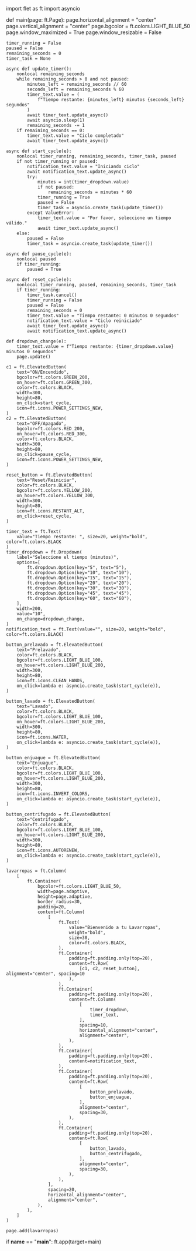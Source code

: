 import flet as ft
import asyncio


def main(page: ft.Page):
    page.horizontal_alignment = "center"
    page.vertical_alignment = "center"
    page.bgcolor = ft.colors.LIGHT_BLUE_50
    page.window_maximized = True
    page.window_resizable = False

    timer_running = False
    paused = False
    remaining_seconds = 0
    timer_task = None

    async def update_timer():
        nonlocal remaining_seconds
        while remaining_seconds > 0 and not paused:
            minutes_left = remaining_seconds // 60
            seconds_left = remaining_seconds % 60
            timer_text.value = (
                f"Tiempo restante: {minutes_left} minutos {seconds_left} segundos"
            )
            await timer_text.update_async()
            await asyncio.sleep(1)
            remaining_seconds -= 1
        if remaining_seconds == 0:
            timer_text.value = "Ciclo completado"
            await timer_text.update_async()

    async def start_cycle(e):
        nonlocal timer_running, remaining_seconds, timer_task, paused
        if not timer_running or paused:
            notification_text.value = "Iniciando ciclo"
            await notification_text.update_async()
            try:
                minutes = int(timer_dropdown.value)
                if not paused:
                    remaining_seconds = minutes * 60
                timer_running = True
                paused = False
                timer_task = asyncio.create_task(update_timer())
            except ValueError:
                timer_text.value = "Por favor, seleccione un tiempo válido."
                await timer_text.update_async()
        else:
            paused = False
            timer_task = asyncio.create_task(update_timer())

    async def pause_cycle(e):
        nonlocal paused
        if timer_running:
            paused = True

    async def reset_cycle(e):
        nonlocal timer_running, paused, remaining_seconds, timer_task
        if timer_running:
            timer_task.cancel()
            timer_running = False
            paused = False
            remaining_seconds = 0
            timer_text.value = "Tiempo restante: 0 minutos 0 segundos"
            notification_text.value = "Ciclo reiniciado"
            await timer_text.update_async()
            await notification_text.update_async()

    def dropdown_change(e):
        timer_text.value = f"Tiempo restante: {timer_dropdown.value} minutos 0 segundos"
        page.update()

    c1 = ft.ElevatedButton(
        text="ON/Encendido",
        bgcolor=ft.colors.GREEN_200,
        on_hover=ft.colors.GREEN_300,
        color=ft.colors.BLACK,
        width=300,
        height=80,
        on_click=start_cycle,
        icon=ft.icons.POWER_SETTINGS_NEW,
    )
    c2 = ft.ElevatedButton(
        text="OFF/Apagado",
        bgcolor=ft.colors.RED_200,
        on_hover=ft.colors.RED_300,
        color=ft.colors.BLACK,
        width=300,
        height=80,
        on_click=pause_cycle,
        icon=ft.icons.POWER_SETTINGS_NEW,
    )

    reset_button = ft.ElevatedButton(
        text="Reset/Reiniciar",
        color=ft.colors.BLACK,
        bgcolor=ft.colors.YELLOW_200,
        on_hover=ft.colors.YELLOW_300,
        width=300,
        height=80,
        icon=ft.icons.RESTART_ALT,
        on_click=reset_cycle,
    )

    timer_text = ft.Text(
        value="Tiempo restante: ", size=20, weight="bold", color=ft.colors.BLACK
    )
    timer_dropdown = ft.Dropdown(
        label="Seleccione el tiempo (minutos)",
        options=[
            ft.dropdown.Option(key="5", text="5"),
            ft.dropdown.Option(key="10", text="10"),
            ft.dropdown.Option(key="15", text="15"),
            ft.dropdown.Option(key="20", text="20"),
            ft.dropdown.Option(key="30", text="30"),
            ft.dropdown.Option(key="45", text="45"),
            ft.dropdown.Option(key="60", text="60"),
        ],
        width=200,
        value="10",
        on_change=dropdown_change,
    )
    notification_text = ft.Text(value="", size=20, weight="bold", color=ft.colors.BLACK)

    button_prelavado = ft.ElevatedButton(
        text="Prelavado",
        color=ft.colors.BLACK,
        bgcolor=ft.colors.LIGHT_BLUE_100,
        on_hover=ft.colors.LIGHT_BLUE_200,
        width=300,
        height=80,
        icon=ft.icons.CLEAN_HANDS,
        on_click=lambda e: asyncio.create_task(start_cycle(e)),
    )

    button_lavado = ft.ElevatedButton(
        text="Lavado",
        color=ft.colors.BLACK,
        bgcolor=ft.colors.LIGHT_BLUE_100,
        on_hover=ft.colors.LIGHT_BLUE_200,
        width=300,
        height=80,
        icon=ft.icons.WATER,
        on_click=lambda e: asyncio.create_task(start_cycle(e)),
    )

    button_enjuague = ft.ElevatedButton(
        text="Enjuague",
        color=ft.colors.BLACK,
        bgcolor=ft.colors.LIGHT_BLUE_100,
        on_hover=ft.colors.LIGHT_BLUE_200,
        width=300,
        height=80,
        icon=ft.icons.INVERT_COLORS,
        on_click=lambda e: asyncio.create_task(start_cycle(e)),
    )

    button_centrifugado = ft.ElevatedButton(
        text="Centrifugado",
        color=ft.colors.BLACK,
        bgcolor=ft.colors.LIGHT_BLUE_100,
        on_hover=ft.colors.LIGHT_BLUE_200,
        width=300,
        height=80,
        icon=ft.icons.AUTORENEW,
        on_click=lambda e: asyncio.create_task(start_cycle(e)),
    )

    lavarropas = ft.Column(
        [
            ft.Container(
                bgcolor=ft.colors.LIGHT_BLUE_50,
                width=page.adaptive,
                height=page.adaptive,
                border_radius=30,
                padding=20,
                content=ft.Column(
                    [
                        ft.Text(
                            value="Bienvenido a tu Lavarropas",
                            weight="bold",
                            size=30,
                            color=ft.colors.BLACK,
                        ),
                        ft.Container(
                            padding=ft.padding.only(top=20),
                            content=ft.Row(
                                [c1, c2, reset_button], alignment="center", spacing=10
                            ),
                        ),
                        ft.Container(
                            padding=ft.padding.only(top=20),
                            content=ft.Column(
                                [
                                    timer_dropdown,
                                    timer_text,
                                ],
                                spacing=10,
                                horizontal_alignment="center",
                                alignment="center",
                            ),
                        ),
                        ft.Container(
                            padding=ft.padding.only(top=20),
                            content=notification_text,
                        ),
                        ft.Container(
                            padding=ft.padding.only(top=20),
                            content=ft.Row(
                                [
                                    button_prelavado,
                                    button_enjuague,
                                ],
                                alignment="center",
                                spacing=30,
                            ),
                        ),
                        ft.Container(
                            padding=ft.padding.only(top=20),
                            content=ft.Row(
                                [
                                    button_lavado,
                                    button_centrifugado,
                                ],
                                alignment="center",
                                spacing=30,
                            ),
                        ),
                    ],
                    spacing=20,
                    horizontal_alignment="center",
                    alignment="center",
                ),
            ),
        ]
    )

    page.add(lavarropas)


if __name__ == "__main__":
    ft.app(target=main)
